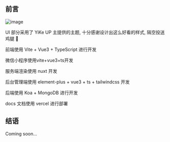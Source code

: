 ## 前言

![image](https://github.com/user-attachments/assets/16577672-bd07-4cd7-882d-c8d4436480df)


UI 部分采用了 YiKe UP 主提供的主题, 十分感谢设计出这么好看的样式, 隔空投送鸡腿 🍗

前端使用 Vite + Vue3 + TypeScript 进行开发

微信小程序使用vite+vue3+ts开发

服务端渲染使用 nuxt 开发

后台管理端使用 element-plus + vue3 + ts + tailwindcss 开发

后端使用 Koa + MongoDB 进行开发

docs 文档使用 vercel 进行部署

## 结语

Coming soon...
